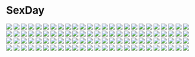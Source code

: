 # SexDay
![](https://konachan.com/jpeg/736097890a715e0cbb33688356157082/Konachan.com%20-%20254556%202girls%20azur_lane%20blonde_hair%20blue_eyes%20blush%20bow%20crown%20elbow_gloves%20gloves%20green_eyes%20purple_hair%20short_hair%20skirt%20tree%20z23_%28azur_lane%29.jpg)
![](https://konachan.com/image/05d71ad734b778205a68a18d18730dd2/Konachan.com%20-%20111470%20brown_hair%20cherry_blossoms%20flowers%20japanese_clothes%20kimono%20long_hair%20original%20petals%20signed%20stu_dts%20umbrella.jpg)
![](https://konachan.com/jpeg/86948dd3c84cb88f3d9b064171712d36/Konachan.com%20-%20286465%20aliasing%20apron%20aqua_eyes%20brown_hair%20cigarette%20dress%20headdress%20inushima%20maid%20original%20panties%20short_hair%20underwear.jpg)
![](https://konachan.com/jpeg/72b64dc83a99c88df7a05c0a511ad7bb/Konachan.com%20-%20215282%20all_male%20black_hair%20book%20japanese_clothes%20male%20paper%20tagme_%28artist%29.jpg)
![](https://konachan.com/image/879e46bb65da6911695ceee5c7bf9180/Konachan.com%20-%20204751%20bou_nin%20original%20scenic.jpg)
![](https://konachan.com/image/8caf164ff7af3fe6231838b61525afdd/Konachan.com%20-%207680%20tagme.jpg)
![](https://konachan.com/image/7898f13d4bced6dc5b618a70f5a9236d/Konachan.com%20-%2014603%20neon_genesis_evangelion%20soryu_asuka_langley%20swimsuit%20taka_tony.jpg)
![](https://konachan.com/jpeg/87b3f8cc04843aa295cf1f8027ccfc9d/Konachan.com%20-%20195417%20black_eyes%20brown_eyes%20brown_hair%20cake%20food%20gray_hair%20green_eyes%20group%20hat%20long_hair%20orange_hair%20original%20purple_eyes%20red_eyes%20short_hair%20twintails.jpg)
![](https://konachan.com/jpeg/54718e8672a976a6e20ad9334a4e5084/Konachan.com%20-%20245488%20blue_eyes%20blue_hair%20breasts%20building%20camera%20ezoshika%20industrial%20original%20ponytail%20rain%20see_through%20short_hair%20silhouette%20skirt%20sky%20umbrella%20water.jpg)
![](https://konachan.com/image/dfb28d3e0e1fa03a4a07ce3e37d5e242/Konachan.com%20-%2071600%20alisa_ilinichina_amiella%20blue_eyes%20breasts%20god_eater%20gray_hair%20purple_eyes.jpg)
![](https://konachan.com/image/1f508c728f1149d81c3c95cdaa8ad062/Konachan.com%20-%2069640%20breasts%20cleavage%20gumi%20gun%20hatsune_miku%20hyakuen_raitaa%20kagamine_len%20kagamine_rin%20kaito%20kamui_gakupo%20male%20megurine_luka%20meiko%20twintails%20vocaloid%20weapon.jpg)
![](https://konachan.com/jpeg/2b7600c8c962d80613513fa9ffa9e27f/Konachan.com%20-%20103011%20ass%20black_hair%20can_fes%20censored%20game_cg%20glasses%20hinamatsuri_touko%20kagesaka_homare%20nopan%20pussy%20school_uniform.jpg)
![](https://konachan.com/image/f5f7ee0cb7a38cca88f1b4dcbd754955/Konachan.com%20-%2072390%20hirasawa_yui%20k-on%21%20nakano_azusa.jpg)
![](https://konachan.com/jpeg/8be3739fc760823f6e889d40ae286d39/Konachan.com%20-%20235434%20black_hair%20cancell%20gun%20long_hair%20original%20red_eyes%20school_uniform%20skirt%20sword%20thighhighs%20weapon.jpg)
![](https://konachan.com/jpeg/ee3fc2ea0fe947eb3f512feb0a0c7f14/Konachan.com%20-%20271082%20barefoot%20bell%20bikini%20blush%20breast_hold%20breasts%20clochette%20game_cg%20hatagami_mei%20nipples%20shintaro%20swimsuit%20twintails%20white_hair%20yellow_eyes.jpg)
![](https://konachan.com/jpeg/4770eecaefc00591caa21e04433bc5be/Konachan.com%20-%20113188%20black_hair%20diamic_days%20game_cg%20lump_of_sugar%20red_eyes%20sesena_yau%20shinoyama_tokiha.jpg)
![](https://konachan.com/image/99d5fe322332e882a2f79b2cc9bba165/Konachan.com%20-%20184193%20akiyama_mio%20bikini%20breasts%20cleavage%20hirasawa_yui%20k-on%21%20kotobuki_tsumugi%20nakano_azusa%20pool%20scan%20swimsuit%20tainaka_ritsu%20tan_lines%20water.jpg)
![](https://konachan.com/image/89ea7040dbb914be0c5f55329b89654c/Konachan.com%20-%2054886%20cc%20cheese-kun%20code_geass%20green_hair%20yellow_eyes.jpg)
![](https://konachan.com/image/0d54a3d8873845dea45f5799cbccacf0/Konachan.com%20-%2063670%20bed%20blonde_hair%20blue_eyes%20blush%20breasts%20censored%20favorite%20game_cg%20hisakaki_komomo%20hoshizora_no_memoria%20long_hair%20nipples%20pussy%20twintails.jpg)
![](https://konachan.com/image/5d0e3a4c0c1c2c96da5b228197d21ba4/Konachan.com%20-%20260278%20aikatsu%21%20blue_hair%20bow%20hyanna-natsu%20microphone%20orange_eyes%20original%20ponytail%20thighhighs%20uniform%20watermark.jpg)
![](https://konachan.com/image/f6a6adef56088dec7caa56c08997d0b8/Konachan.com%20-%20201301%202girls%20hijiri_byakuren%20touhou%20toyosatomimi_no_miko.jpg)
![](https://konachan.com/image/3ff664ee48896a5c0d4beea240bae5f9/Konachan.com%20-%20191995%20bow%20cherry_blossoms%20flowers%20headband%20katana%20konpaku_youmu%20myon%20sazanami_mio%20short_hair%20sword%20touhou%20weapon%20white_hair.jpg)
![](https://konachan.com/image/f5d24bb68189754380839ffc8b5f43e5/Konachan.com%20-%2089962%202girls%20bikini%20blush%20eila_ilmatar_juutilainen%20food%20megami%20pocky%20sanya_v_litvyak%20scan%20strike_witches%20swimsuit%20tamura_masafumi.jpg)
![](https://konachan.com/jpeg/95c9d1df789606d28f9e1d1bbe52671e/Konachan.com%20-%20229932%20anthropomorphism%20aqua_eyes%20bike_shorts%20blush%20couch%20gloves%20kantai_collection%20kneehighs%20long_hair%20orange_hair%20paper%20school_uniform%20shorts%20skirt.jpg)
![](https://konachan.com/image/acddd786d2fa4eb4812cf764191784e9/Konachan.com%20-%2081572%20ookami-san_to_shichinin_no_nakama-tachi%20ryuuguu_otohime%20school_uniform%20urashima_tarou%20white.jpg)
![](https://konachan.com/image/059c9c67b5f4cff5efc7219138c2b447/Konachan.com%20-%2062106%20chibi%20hatsune_miku%20kagamine_len%20kagamine_rin%20kaito%20male%20meiko%20vocaloid.jpg)
![](https://konachan.com/image/5fd87e3799a0fa14845a064de2a2073f/Konachan.com%20-%2082523%20blue_eyes%20blue_hair%20dress%20flowers%20hinata_momo%20lolita_fashion%20long_hair%20original.jpg)
![](https://konachan.com/image/e1b6d05fd5b36b7032fc9f36e183de43/Konachan.com%20-%20237979%20blush%20breasts%20brown_eyes%20chiya_%28urara_meirochou%29%20long_hair%20moemaru%20pink_eyes%20signed%20tears%20underboob%20urara_meirochou.jpg)
![](https://konachan.com/jpeg/3097821c77dc63cc1771d6bee64a292c/Konachan.com%20-%20156678%20all_male%20blue_eyes%20blue_hair%20jahn1106%20kaito%20male%20sky%20vocaloid%20water.jpg)
![](https://konachan.com/jpeg/1cfe366ddfbd8464973a3f897f86cedd/Konachan.com%20-%2083450%20canvas2_niji_iro_no_sketch%20dress%20green_eyes%20hat%20kikyou_kiri%20nanao_naru%20short_hair%20sky%20summer_dress.jpg)
![](https://konachan.com/jpeg/ee846dedaadcf8d079ea5b2664ae5c7a/Konachan.com%20-%20182824%20ass%20bloomers%20bow%20brown_eyes%20brown_hair%20cosplay%20dress%20hakurei_reimu%20hat%20long_hair%20masao%20touhou%20witch%20witch_hat%20yellow.jpg)
![](https://konachan.com/jpeg/bbc7b6299a1e1d515b047ae948596480/Konachan.com%20-%20240657%20blonde_hair%20flandre_scarlet%20hat%20industrial%20red_eyes%20ryosios%20short_hair%20touhou%20vampire%20wings.jpg)
![](https://konachan.com/jpeg/e73d7b87331a913e68cd5ab8732b3083/Konachan.com%20-%2034620%20duplicate%20hiiragi_tsukasa%20lucky_star.jpg)
![](https://konachan.com/jpeg/ea0f6fddc804955d2db646cc84cf695b/Konachan.com%20-%20259332%20ass%20barefoot%20blush%20censored%20fellatio%20fingering%20game_cg%20long_hair%20male%20panties%20panty_pull%20penis%20purple_eyes%20pussy%20skirt%20skirt_lift%20underwear.jpg)
![](https://konachan.com/image/9d4629d3efc61851707dc39aa0e62a21/Konachan.com%20-%20115134%20animal_ears%20blonde_hair%20blue_eyes%20breasts%20catgirl%20censored%20dark_skin%20fingering%20glasses%20masturbation%20mayo_chiki%21%20nipples%20panties%20pantyhose%20underwear.jpg)
![](https://konachan.com/image/deaf9cdf29edbe23d2813c1085bec527/Konachan.com%20-%20196565%20ass%20black_hair%20blush%20bra%20breasts%20brown_hair%20kiss%20kneehighs%20male%20nipples%20nude%20open_shirt%20orange_hair%20panties%20sex%20short_hair%20skirt%20underwear%20yellow_eyes.jpg)
![](https://konachan.com/image/029b2b63ae74703ff1e6933148252945/Konachan.com%20-%20170900%20armin_arlert%20black_hair%20blonde_hair%20book%20brown_hair%20eren_jaeger%20glasses%20gray_eyes%20green_eyes%20group%20hanji_zoe%20kiragera%20scarf%20short_hair%20tie%20yellow_eyes.jpg)
![](https://konachan.com/jpeg/eda3221e45e7d090a0054f592d8a5ccf/Konachan.com%20-%20122201%20akatsuki_ikki%20artoria_pendragon_%28all%29%20fate_%28series%29%20fate_stay_night%20fate_zero%20saber.jpg)
![](https://konachan.com/jpeg/d28cb8dfa3b32db2d685002c8cdaa87b/Konachan.com%20-%20255572%20animal%20aqua_eyes%20boots%20christmas%20dress%20long_hair%20na_%28oagenosuke%29%20original%20pantyhose%20santa_costume%20snow%20white_hair%20winter%20wolf.jpg)
![](https://konachan.com/image/135fcdab485dff16b77d77a1a04c7b86/Konachan.com%20-%2018424%20iwaki_rizel%20loli%20rizelmine%20sugisaki_yukiru.jpg)
![](https://konachan.com/image/8def8ff338517d3652c3f7fac1b67ab7/Konachan.com%20-%2011932%20pointed_ears%20tagme.jpg)
![](https://konachan.com/image/01c13b6e594a99909e284d0cf03bf19b/Konachan.com%20-%2018901%20gundam_seed%20mobile_suit_gundam%20tagme.jpg)
![](https://konachan.com/jpeg/2a297075a858dae8b569a8bf12865051/Konachan.com%20-%20248971%20black_eyes%20black_hair%20blue%20clouds%20mifuru%20original%20school_uniform%20short_hair%20skirt%20sky.jpg)
![](https://konachan.com/image/0d03d2b7ab9e3d17e9f3433a01740a73/Konachan.com%20-%20194413%20aliasing%20black_hair%20blue_hair%20blush%20brown_eyes%20chibi%20gray_hair%20green_eyes%20group%20headband%20kojiro_d%20long_hair%20short_hair%20skirt%20thighhighs%20twintails.jpg)
![](https://konachan.com/image/cc7929c02c4702e8c8d27f4cc99c5de8/Konachan.com%20-%20183238%20black_hair%20brown_eyes%20hakusai%20kagerou_project%20kneehighs%20long_hair%20scarf%20school_uniform%20tateyama_ayano.jpg)
![](https://konachan.com/image/1e4ae6e8cbf20f44fd99febf09a44a3d/Konachan.com%20-%20186207%20grass%20habane_kotori%20himegi_ageha%20himegi_hotaru%20kumoi_akari%20motoi_ayumu%20pulltop%20school_uniform%20sky%20tie%20windmill%20yashima_takahiro.jpg)
![](https://konachan.com/image/c9e1a513147f6196cfa2967e06f42466/Konachan.com%20-%2062398%20fate_testarossa%20mahou_shoujo_lyrical_nanoha%20mahou_shoujo_lyrical_nanoha_a%27s.jpg)
![](https://konachan.com/image/2744d7e846ea677b8b7d16fbbe8d82bd/Konachan.com%20-%209589%20animal%20asahina_mikuru%20cosplay%20food%20frog%20fruit%20green%20suzumiya_haruhi_no_yuutsu.jpg)
![](https://konachan.com/image/d4798b3e2f3ddf3c6abef5c3f103736e/Konachan.com%20-%20134824%20azzie_%28az_man_studios%29%20blonde_hair%20braids%20hat%20kirisame_marisa%20long_hair%20touhou%20witch%20yellow_eyes.jpg)
![](https://konachan.com/jpeg/29a5035e313ab5b6d328ea2388f73700/Konachan.com%20-%20233500%20cropped%20hayama_eishi%20original%20scan.jpg)
![](https://konachan.com/image/9a9dc52842788433cd48d5032f4432d0/Konachan.com%20-%2079114%20barefoot%20brown_eyes%20brown_hair%20bunny%20food%20original%20yuko666.jpg)
![](https://konachan.com/jpeg/4377b617238f5c3f07b35cd58f433705/Konachan.com%20-%20237003%20aliasing%20alicia_rue%20aqua_hair%20black_hair%20braids%20breasts%20ecoliff%20green_hair%20headband%20leafa%20long_hair%20male%20panties%20ponytail%20short_hair%20tail%20underwear.jpg)
![](https://konachan.com/jpeg/ec02447d0e193dfbf72f23a1b6bfec9e/Konachan.com%20-%20245147%20annin_doufu%20blonde_hair%20blush%20bow%20brown_hair%20collar%20crown%20gloves%20green_eyes%20ichihara_nina%20idolmaster%20loli%20long_hair%20short_hair%20shorts%20thighhighs.jpg)
![](https://konachan.com/jpeg/71a20298fc042447ad8c14d1a3a4d90a/Konachan.com%20-%20241617%20anthropomorphism%20aqua_eyes%20dress%20headband%20horns%20kanna_kamui%20long_hair%20purple_hair%20sketch%20tagme_%28artist%29%20tail%20third-party_edit%20twintails.jpg)
![](https://konachan.com/image/174fabc02727dfe6901c27ba8c963527/Konachan.com%20-%20176747%20blue_eyes%20blue_hair%20bubbles%20dress%20lolita_fashion%20miemia%20original.jpg)
![](https://konachan.com/jpeg/53c6e643d628a5f78d12ae5e3e5c6089/Konachan.com%20-%20144311%20breasts%20fang%20food%20gradient%20long_hair%20mahou_shoujo_madoka_magica%20navel%20nipples%20nude%20pink_hair%20pocky%20purple_hair%20red%20sakura_kyouko%20vycma.jpg)
![](https://konachan.com/image/3f419a89d9440bfe90f1b0810e6a6ebf/Konachan.com%20-%20212464%20clouds%20natsu3390%20original%20scenic%20sky%20sunset%20water.jpg)
![](https://konachan.com/image/99a39f22a1ced75f370298499a8cae4c/Konachan.com%20-%2016818%20abarai_renji%20bleach%20kubo_tite%20kuchiki_rukia%20male.jpg)
![](https://konachan.com/image/518d5ba47c6d7bb869799c64444236de/Konachan.com%20-%2016154%20carnelian%20food%20fruit%20strawberry.jpg)
![](https://konachan.com/image/235d88e3b48b390cf881d0ffe28ac371/Konachan.com%20-%20233935%20bed%20black_hair%20blush%20book%20bra%20breasts%20brown_eyes%20brown_hair%20game_console%20male%20mashu_003%20original%20short_hair%20underwear.jpg)
![](https://konachan.com/jpeg/aec9f401ed65d8fc991ed35e9171fccb/Konachan.com%20-%2067840%20bikini%20black_eyes%20black_hair%20blush%20breasts%20cleavage%20drink%20glasses%20konori_mii%20short_hair%20swimsuit%20to_aru_kagaku_no_railgun%20to_aru_majutsu_no_index.jpg)
![](https://konachan.com/image/b53a7d52ca382913d5daf58179bda012/Konachan.com%20-%20113312%20bikini%20chakabo%20glasses%20original%20swimsuit.jpg)
![](https://konachan.com/jpeg/8ca243b970a1e760939edd4da4a873eb/Konachan.com%20-%20246543%20ass%20gray_hair%20long_hair%20nude%20original%20petals%20red_eyes%20ribbons%20veilrain%20wings.jpg)
![](https://konachan.com/image/1b3c720a9757f620693a0d274f7b3e69/Konachan.com%20-%2084769%20bandaid%20crayon_tulip_%7Echidori_to_koruri_no_yuuwaku_jugyou%7E%20fang%20kuwada_yuuki%20loli%20nipples%20panties%20shirt_lift%20tokita_tsubame%20underwear%20undressing.jpg)
![](https://konachan.com/image/732d14e685d5330f92589be8b13ea714/Konachan.com%20-%20288755%20gahaku%20green_eyes%20green_hair%20hatsune_miku%20long_hair%20mechagirl%20music%20twintails%20vocaloid.jpg)
![](https://konachan.com/jpeg/6b0975d6277b0c18b5b9f28a049d6eab/Konachan.com%20-%20136357%20game_cg%20hug%20rain%20sakura_no_reply%20tsukimori_chiyoko%20water.jpg)
![](https://konachan.com/image/8c331f5fede6bad2c3101ceae3309b49/Konachan.com%20-%20283772%20food%20fruit%20miyanoyori%20original.jpg)
![](https://konachan.com/jpeg/bfe2c333a733c0f74ba6acf67eaa78a7/Konachan.com%20-%20248310%20breasts%20gray_hair%20hat%20long_hair%20orange_eyes%20skade%20skirt%20wristwear.jpg)
![](https://konachan.com/jpeg/f81865615885a5e93e32838c9fdaf950/Konachan.com%20-%20150082%20flowers%20kokura_asahi%20maid%20male%20moon%20navel_%28company%29%20nishimata_aoi%20petals%20sakurakouji_luna%20scan%20school_uniform%20suzuhira_hiro%20trap%20yanagase_minato.jpg)
![](https://konachan.com/jpeg/d878896e5086c4df5cc55a6b9246c451/Konachan.com%20-%20210704%20blonde_hair%20blush%20breasts%20cameltoe%20escu%3Ade%20game_cg%20karen_uruputasu%20long_hair%20maid%20mikeou%20no_bra%20open_shirt%20panties%20skirt_lift%20thighhighs%20underwear.jpg)
![](https://konachan.com/image/bcb003e9170864006ada528ad45ae4b9/Konachan.com%20-%20212205%20black_hair%20breasts%20cleavage%20danua%20dress%20granblue_fantasy%20horns%20long_hair%20pointed_ears%20red%20red_eyes%20zinno.jpg)
![](https://konachan.com/jpeg/d262c6220113e92f3c0d99f3dd911203/Konachan.com%20-%20177506%20abhar%20blonde_hair%20blue_eyes%20blush%20clouds%20game_cg%20hanami_mariya%20headphones%20microphone%20misaki_kurehito%20school_uniform%20short_hair%20sky.jpg)
![](https://konachan.com/jpeg/a49d9de03ab3590bb2eead58650f8316/Konachan.com%20-%20176978%20black_hair%20brown_eyes%20crying%20kitashirakawa_anko%20long_hair%20ragho_no_erika%20scarf%20tamako_market%20tears%20white.jpg)
![](https://konachan.com/image/c7ebb41226dd2183a46b51e93d1cf38c/Konachan.com%20-%2041857%20group%20luminous_arc.jpg)
![](https://konachan.com/image/b58e11fd01e4b4143bcd629625239ee9/Konachan.com%20-%20198311%20animal%20barefoot%20bee_%28deadflow%29%20boat%20clouds%20fish%20gray_hair%20long_hair%20orange_eyes%20original%20pointed_ears%20shorts%20water.jpg)
![](https://konachan.com/jpeg/c38d13b0992c3374cd38ef846200b1dc/Konachan.com%20-%2089164%20a%7Echan%20kashiyuka%20nocchi%20perfume.jpg)
![](https://konachan.com/image/79a44c776fdecb9d60b1d09c45176dd5/Konachan.com%20-%20300025%20feathers%20inaeda_kei%20lize_helesta%20nijisanji%20umbrella.jpg)
![](https://konachan.com/image/1084790d3d760dab8b67b2db4963e9f1/Konachan.com%20-%209529%20lina_maclorchlain%20mechagirl%20taka_tony%20tempest%20wings.jpg)
![](https://konachan.com/image/de7053541ced0932fce55a0f24f84236/Konachan.com%20-%2043184%20henrietta_de_tristain%20kirche%20louise_fran%C3%A7oise_le_blanc_de_la_valli%C3%A8re%20pointed_ears%20siesta%20sylpheed%20tiffania_westwood%20usatsuka_eiji%20zero_no_tsukaima.jpg)
![](https://konachan.com/jpeg/01c1e63d706d3f62a5796ecf87e66e4c/Konachan.com%20-%20203055%20anthropomorphism%20kantai_collection%20marumoru%20polychromatic%20southern_ocean_war_hime.jpg)
![](https://konachan.com/image/3bd23ab2a7053c6d82a4dac8b4ef3d64/Konachan.com%20-%20147616%20bandaid%20chuunibyou_demo_koi_ga_shitai%21%20eyepatch%20male%20ribbons%20school_uniform%20short_hair%20takanashi_rikka%20togashi_yuuta%20you_%28shimizu%29.jpg)
![](https://konachan.com/image/e4fdf3767103e0c659412f0c8af86b26/Konachan.com%20-%205887%20crossover%20food%20fruit%20shakugan_no_shana%20shana%20suzumiya_haruhi%20suzumiya_haruhi_no_yuutsu%20sword%20weapon.jpg)
![](https://konachan.com/jpeg/7912383d2a9ec1685f71095ef152e4c7/Konachan.com%20-%20130732%20censored%20fellatio%20game_cg%20gray_hair%20long_hair%20makita_maki%20no_bra%20nopan%20penis%20shinigami_no_testament%20vivi_alhazerd.jpg)
![](https://konachan.com/jpeg/335e56dff41dad9d1e9cc44ae2a76239/Konachan.com%20-%20124206%20ball%20blonde_hair%20book%20bow%20food%20fruit%20goggles%20green_eyes%20green_hair%20group%20gumi%20kagamine_rin%20long_hair%20male%20orange%20suit%20tie%20twintails%20vocaloid.jpg)
![](https://konachan.com/jpeg/df66d7cd8d9a156e5973b6c2828596d1/Konachan.com%20-%20240649%20brown_eyes%20brown_hair%20chacha_%28fate_grand_order%29%20fate_grand_order%20fate_%28series%29%20fire%20gloves%20hat%20long_hair%20morokoshi_%28tekku%29%20sword%20weapon.jpg)
![](https://konachan.com/image/37f5c2f4daabe19ced099bf1a195b59e/Konachan.com%20-%207309%20animal_ears%20blush%20bra%20breasts%20bunnygirl%20cleavage%20fan%20food%20ice_cream%20open_shirt%20pink_hair%20red_eyes%20scarlet_%28studioscr%29%20skirt%20touhou%20underwear.jpg)
![](https://konachan.com/image/e0ea51aa449c6015a22dfeafc6c13358/Konachan.com%20-%20134487%20aqua_eyes%20aqua_hair%20breasts%20hatsune_miku%20long_hair%20nipples%20nude%20pussy%20saiste%20tears%20twintails%20uncensored%20vocaloid.jpg)
![](https://konachan.com/image/99f61f3290ae3f8546a38f89a8e41fb2/Konachan.com%20-%2070191%20ass%20bed%20blush%20breasts%20kantoku%20kurumi_%28kantoku%29%20long_hair%20nipples%20orange_hair%20original%20panties%20purple_eyes%20ribbons%20scan%20scarf%20topless%20underwear.jpg)
![](https://konachan.com/image/b5b90e825b033dc1404cf077ec054387/Konachan.com%20-%20209649%202girls%20anthropomorphism%20aqua_eyes%20ass%20blonde_hair%20cropped%20gloves%20green_eyes%20hat%20kantai_collection%20kneehighs%20skirt%20thighhighs%20twintails%20uniform.jpg)
![](https://konachan.com/image/976bab44ad92fdb2d92ce324d1470c75/Konachan.com%20-%20209336%20anthropomorphism%20chibi%20equipments_fairy_%28kancolle%29%20fairy_%28kancolle%29%20hinata_yuu_%28artist%29%20kantai_collection%20northern_ocean_hime%20tagme%20tagme_%28character%29.jpg)
![](https://konachan.com/image/6e2beb2836eb50890143a26dad623fc7/Konachan.com%20-%2047169%20black_eyes%20black_hair%20doa_%28wabisabi%29%20maid%20thighhighs%20white.jpg)
![](https://konachan.com/jpeg/31dfbbe80866e5c1dac7fca565879737/Konachan.com%20-%20240558%20blonde_hair%20bloomers%20blush%20bow%20brown_eyes%20eromanga-sensei%20game_console%20loli%20long_hair%20rikorin%20thighhighs%20yamada_elf.jpg)
![](https://konachan.com/image/b947f52164b86651545c92ec21ec3771/Konachan.com%20-%2045666%20amamiya_kurara%20beach%20bikini%20blue_eyes%20breasts%20cleavage%20fumio%20hoshiuta%20see_through%20signed%20swimsuit%20vector.jpg)
![](https://konachan.com/image/c1fb3ba16002793b4ef1174b07c9238d/Konachan.com%20-%20228625%202girls%20bokuden%20building%20city%20clouds%20kneehighs%20original%20scenic%20school_uniform%20sky%20tree.jpg)
![](https://konachan.com/image/8594f7b8a029380772d39a761ff040e9/Konachan.com%20-%2072520%20barefoot%20blue_eyes%20blue_hair%20group%20kaito%20long_hair%20male%20meiko%20pantyhose%20parody%20pink_hair%20ponytail%20scarf%20shorts%20skirt%20stars%20twintails%20vocaloid.jpg)
![](https://konachan.com/jpeg/d86a5c25248bde72f167d3c2ca256673/Konachan.com%20-%2018558%20akizuki_nagi%20animal_ears%20blue_eyes%20catgirl%20foxgirl%20itou_noiji%20momose_hikaru%20peace%40pieces%20pink%20pink_hair%20purple_hair%20red_eyes%20tail%20thighhighs.jpg)
![](https://konachan.com/jpeg/7ee98f302b283c4a340c93fca40aa5d4/Konachan.com%20-%20274216%20animal_ears%20azur_lane%20black_hair%20blush%20breast_hold%20breasts%20foxgirl%20long_hair%20naked_shirt%20no_bra%20nopan%20open_shirt%20shirt%20thighhighs%20yellow_eyes.jpg)
![](https://konachan.com/jpeg/4129aadec3f51b7ada3abd3e23d14fc4/Konachan.com%20-%20139477%20fortissimo__akkord%3Absusvier%20game_cg%20kajiura_umi%20ooba_kagerou.jpg)
![](https://konachan.com/image/c16cbd2534bc0cd21837b0411ba40815/Konachan.com%20-%20306081%20airani_iofifteen%20close%20hololive%20long_hair%20masabodo%20paper%20ponytail%20purple_eyes%20purple_hair.jpg)
![](https://konachan.com/image/79bc8cd4bff751fd562ff068093b158c/Konachan.com%20-%20262207%20barefoot%20bikini%20blonde_hair%20breasts%20demon%20horns%20long_hair%20mito_yoshihiro%20navel%20original%20pointed_ears%20red_eyes%20swimsuit%20wings.jpg)
